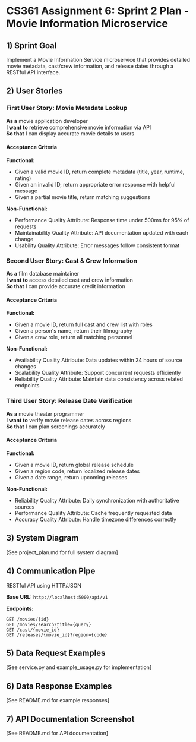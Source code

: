 # CS361 Assignment 6: Sprint 2 Plan - Movie Information Microservice

## 1) Sprint Goal
Implement a Movie Information Service microservice that provides detailed movie metadata, cast/crew information, and release dates through a RESTful API interface.

## 2) User Stories

### First User Story: Movie Metadata Lookup
**As a** movie application developer  
**I want to** retrieve comprehensive movie information via API  
**So that** I can display accurate movie details to users

#### Acceptance Criteria
**Functional:**
- Given a valid movie ID, return complete metadata (title, year, runtime, rating)
- Given an invalid ID, return appropriate error response with helpful message
- Given a partial movie title, return matching suggestions

**Non-Functional:**
- Performance Quality Attribute: Response time under 500ms for 95% of requests
- Maintainability Quality Attribute: API documentation updated with each change
- Usability Quality Attribute: Error messages follow consistent format

### Second User Story: Cast & Crew Information
**As a** film database maintainer  
**I want to** access detailed cast and crew information  
**So that** I can provide accurate credit information

#### Acceptance Criteria
**Functional:**
- Given a movie ID, return full cast and crew list with roles
- Given a person's name, return their filmography
- Given a crew role, return all matching personnel

**Non-Functional:**
- Availability Quality Attribute: Data updates within 24 hours of source changes
- Scalability Quality Attribute: Support concurrent requests efficiently
- Reliability Quality Attribute: Maintain data consistency across related endpoints

### Third User Story: Release Date Verification
**As a** movie theater programmer  
**I want to** verify movie release dates across regions  
**So that** I can plan screenings accurately

#### Acceptance Criteria
**Functional:**
- Given a movie ID, return global release schedule
- Given a region code, return localized release dates
- Given a date range, return upcoming releases

**Non-Functional:**
- Reliability Quality Attribute: Daily synchronization with authoritative sources
- Performance Quality Attribute: Cache frequently requested data
- Accuracy Quality Attribute: Handle timezone differences correctly

## 3) System Diagram
[See project_plan.md for full system diagram]

## 4) Communication Pipe
RESTful API using HTTP/JSON

**Base URL:** `http://localhost:5000/api/v1`

**Endpoints:**
```
GET /movies/{id}
GET /movies/search?title={query}
GET /cast/{movie_id}
GET /releases/{movie_id}?region={code}
```

## 5) Data Request Examples
[See service.py and example_usage.py for implementation]

## 6) Data Response Examples
[See README.md for example responses]

## 7) API Documentation Screenshot
[See README.md for API documentation]
